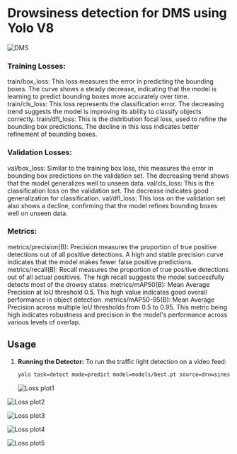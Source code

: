 # Drowsiness detection for DMS using Yolo V8

![DMS](output/val_batch2_pred)

### Training Losses:

train/box_loss: This loss measures the error in predicting the bounding boxes. The curve shows a steady decrease, indicating that the model is learning to predict bounding boxes more accurately over time.
train/cls_loss: This loss represents the classification error. The decreasing trend suggests the model is improving its ability to classify objects correctly.
train/dfl_loss: This is the distribution focal loss, used to refine the bounding box predictions. The decline in this loss indicates better refinement of bounding boxes.

### Validation Losses:

val/box_loss: Similar to the training box loss, this measures the error in bounding box predictions on the validation set. The decreasing trend shows that the model generalizes well to unseen data.
val/cls_loss: This is the classification loss on the validation set. The decrease indicates good generalization for classification.
val/dfl_loss: This loss on the validation set also shows a decline, confirming that the model refines bounding boxes well on unseen data.

### Metrics:

metrics/precision(B): Precision measures the proportion of true positive detections out of all positive detections. A high and stable precision curve indicates that the model makes fewer false positive predictions.
metrics/recall(B): Recall measures the proportion of true positive detections out of all actual positives. The high recall suggests the model successfully detects most of the drowsy states.
metrics/mAP50(B): Mean Average Precision at IoU threshold 0.5. This high value indicates good overall performance in object detection.
metrics/mAP50-95(B): Mean Average Precision across multiple IoU thresholds from 0.5 to 0.95. This metric being high indicates robustness and precision in the model's performance across various levels of overlap.

## Usage

1. **Running the Detector:**
   To run the traffic light detection on a video feed:
   ```bash
   yolo task=detect mode=predict model=models/best.pt source=drowsiness.mp4
   ```

   ![Loss plot1](metric/P_curve.png)

![Loss plot2](metric/confusion_matrix_normalized.png)

![Loss plot3](metric/val_batch1_labels)

![Loss plot4](metric/val_batch2_pred)

![Loss plot5](metric/val_batch2_labels)
